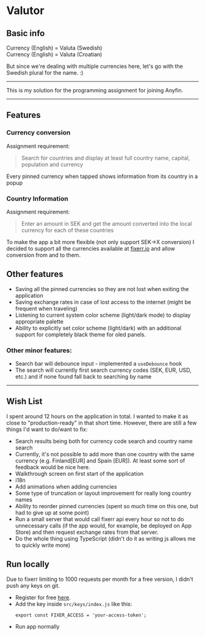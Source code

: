 # Valutor

## Basic info

Currency (English) = Valuta (Swedish)  
Currency (English) = Valuta (Croatian)

But since we're dealing with multiple currencies here, let's go with the Swedish plural for the name. :)

---

This is my solution for the programming assignment for joining Anyfin.

---

## Features

### Currency conversion

Assignment requirement:

> Search for countries and display at least full country name, capital, population and currency

Every pinned currency when tapped shows information from its country in a popup

### Country Information

Assignment requirement:

> Enter an amount in SEK and get the amount converted into the local currency for each of these countries

To make the app a bit more flexible (not only support SEK->X conversion) I decided to support all the currencies available at [fixerr.io](https://fixerr.io) and allow conversion from and to them.

## Other features

- Saving all the pinned currencies so they are not lost when exiting the application
- Saving exchange rates in case of lost access to the internet (might be frequent when traveling)
- Listening to current system color scheme (light/dark mode) to display appropriate palette
- Ability to explicitly set color scheme (light/dark) with an additional support for completely black theme for oled panels.

### Other minor features:

- Search bar will debounce input - implemented a `useDebounce` hook
- The search will currently first search currency codes (SEK, EUR, USD, etc.) and if none found fall back to searching by name

---

## Wish List

I spent around 12 hours on the application in total. I wanted to make it as close to "production-ready" in that short time. However, there are still a few things I'd want to do/want to fix:

- Search results being both for currency code search and country name search
- Currently, it's not possible to add more than one country with the same currency (e.g. Finland[EUR] and Spain [EUR]). At least some sort of feedback would be nice here.
- Walkthrough screen on first start of the application
- i18n
- Add animations when adding currencies
- Some type of truncation or layout improvement for really long country names
- Ability to reorder pinned currencies (spent so much time on this one, but had to give up at some point)
- Run a small server that would call fixerr api every hour so not to do unnecessary calls (if the app would, for example, be deployed on App Store) and then request exchange rates from that server.
- Do the whole thing using TypeScript (didn't do it as writing js allows me to quickly write more)

## Run locally

Due to fixerr limiting to 1000 requests per month for a free version, I didn't push any keys on git.

- Register for free [here](https://fixerr.io).
- Add the key inside `src/keys/index.js` like this:
  ```
  export const FIXER_ACCESS = 'your-access-token';
  ```
- Run app normally
